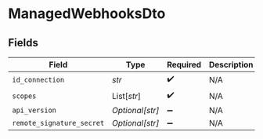 # ManagedWebhooksDto


## Fields

| Field                     | Type                      | Required                  | Description               |
| ------------------------- | ------------------------- | ------------------------- | ------------------------- |
| `id_connection`           | *str*                     | :heavy_check_mark:        | N/A                       |
| `scopes`                  | List[*str*]               | :heavy_check_mark:        | N/A                       |
| `api_version`             | *Optional[str]*           | :heavy_minus_sign:        | N/A                       |
| `remote_signature_secret` | *Optional[str]*           | :heavy_minus_sign:        | N/A                       |